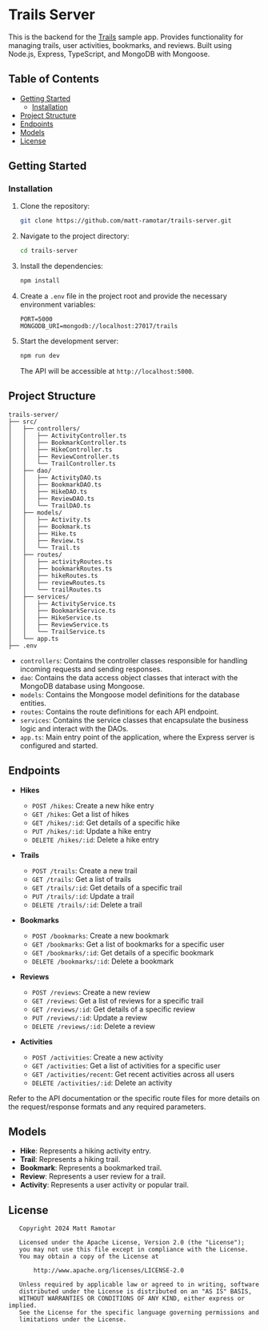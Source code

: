 # Trails Server

This is the backend for the [Trails](https://github.com/mobilenativefoundation/trails) sample app. Provides functionality for managing trails, user activities, bookmarks,
and reviews. Built using Node.js, Express, TypeScript, and MongoDB with Mongoose.

## Table of Contents

- [Getting Started](#getting-started)
    - [Installation](#installation)
- [Project Structure](#project-structure)
- [Endpoints](#endpoints)
- [Models](#models)
- [License](#license)

## Getting Started

### Installation

1. Clone the repository:

   ```bash
   git clone https://github.com/matt-ramotar/trails-server.git
   ```

2. Navigate to the project directory:

   ```bash
   cd trails-server
   ```

3. Install the dependencies:

   ```bash
   npm install
   ```

4. Create a `.env` file in the project root and provide the necessary environment variables:

   ```
   PORT=5000
   MONGODB_URI=mongodb://localhost:27017/trails
   ```

5. Start the development server:

   ```bash
   npm run dev
   ```

   The API will be accessible at `http://localhost:5000`.

## Project Structure

```
trails-server/
├── src/
│   ├── controllers/
│   │   ├── ActivityController.ts
│   │   ├── BookmarkController.ts
│   │   ├── HikeController.ts
│   │   ├── ReviewController.ts
│   │   └── TrailController.ts
│   ├── dao/
│   │   ├── ActivityDAO.ts
│   │   ├── BookmarkDAO.ts
│   │   ├── HikeDAO.ts
│   │   ├── ReviewDAO.ts
│   │   └── TrailDAO.ts
│   ├── models/
│   │   ├── Activity.ts
│   │   ├── Bookmark.ts
│   │   ├── Hike.ts
│   │   ├── Review.ts
│   │   └── Trail.ts
│   ├── routes/
│   │   ├── activityRoutes.ts
│   │   ├── bookmarkRoutes.ts
│   │   ├── hikeRoutes.ts
│   │   ├── reviewRoutes.ts
│   │   └── trailRoutes.ts
│   ├── services/
│   │   ├── ActivityService.ts
│   │   ├── BookmarkService.ts
│   │   ├── HikeService.ts
│   │   ├── ReviewService.ts
│   │   └── TrailService.ts
│   └── app.ts
├── .env
```

- `controllers`: Contains the controller classes responsible for handling incoming requests and sending responses.
- `dao`: Contains the data access object classes that interact with the MongoDB database using Mongoose.
- `models`: Contains the Mongoose model definitions for the database entities.
- `routes`: Contains the route definitions for each API endpoint.
- `services`: Contains the service classes that encapsulate the business logic and interact with the DAOs.
- `app.ts`: Main entry point of the application, where the Express server is configured and started.

## Endpoints

- **Hikes**
    - `POST /hikes`: Create a new hike entry
    - `GET /hikes`: Get a list of hikes
    - `GET /hikes/:id`: Get details of a specific hike
    - `PUT /hikes/:id`: Update a hike entry
    - `DELETE /hikes/:id`: Delete a hike entry

- **Trails**
    - `POST /trails`: Create a new trail
    - `GET /trails`: Get a list of trails
    - `GET /trails/:id`: Get details of a specific trail
    - `PUT /trails/:id`: Update a trail
    - `DELETE /trails/:id`: Delete a trail

- **Bookmarks**
    - `POST /bookmarks`: Create a new bookmark
    - `GET /bookmarks`: Get a list of bookmarks for a specific user
    - `GET /bookmarks/:id`: Get details of a specific bookmark
    - `DELETE /bookmarks/:id`: Delete a bookmark

- **Reviews**
    - `POST /reviews`: Create a new review
    - `GET /reviews`: Get a list of reviews for a specific trail
    - `GET /reviews/:id`: Get details of a specific review
    - `PUT /reviews/:id`: Update a review
    - `DELETE /reviews/:id`: Delete a review

- **Activities**
    - `POST /activities`: Create a new activity
    - `GET /activities`: Get a list of activities for a specific user
    - `GET /activities/recent`: Get recent activities across all users
    - `DELETE /activities/:id`: Delete an activity

Refer to the API documentation or the specific route files for more details on the request/response formats and any
required parameters.

## Models

- **Hike**: Represents a hiking activity entry.
- **Trail**: Represents a hiking trail.
- **Bookmark**: Represents a bookmarked trail.
- **Review**: Represents a user review for a trail.
- **Activity**: Represents a user activity or popular trail.

## License

```text
   Copyright 2024 Matt Ramotar

   Licensed under the Apache License, Version 2.0 (the "License");
   you may not use this file except in compliance with the License.
   You may obtain a copy of the License at

       http://www.apache.org/licenses/LICENSE-2.0

   Unless required by applicable law or agreed to in writing, software
   distributed under the License is distributed on an "AS IS" BASIS,
   WITHOUT WARRANTIES OR CONDITIONS OF ANY KIND, either express or implied.
   See the License for the specific language governing permissions and
   limitations under the License.
```
